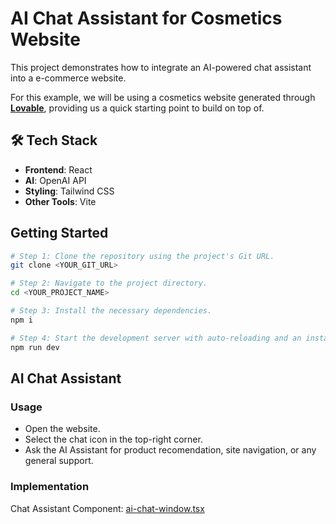 # AI Chat Assistant for Cosmetics Website
This project demonstrates how to integrate an AI-powered chat assistant into a e-commerce website. 

For this example, we will be using a cosmetics website generated through **[Lovable](https://lovable.dev/)**, providing us a quick starting point to build on top of. 

## 🛠️ Tech Stack  

- **Frontend**: React
- **AI**: OpenAI API 
- **Styling**: Tailwind CSS 
- **Other Tools**: Vite

## Getting Started
```bash
# Step 1: Clone the repository using the project's Git URL.
git clone <YOUR_GIT_URL>

# Step 2: Navigate to the project directory.
cd <YOUR_PROJECT_NAME>

# Step 3: Install the necessary dependencies.
npm i

# Step 4: Start the development server with auto-reloading and an instant preview.
npm run dev

```
## AI Chat Assistant

### Usage
- Open the website.
- Select the chat icon in the top-right corner.
- Ask the AI Assistant for product recomendation, site navigation, or any general support.

### Implementation
Chat Assistant Component: [ai-chat-window.tsx](https://github.com/aditikagalkar/glam-gems-shop/blob/main/src/components/ui/ai-chat-window.tsx)

